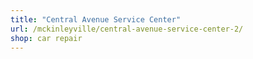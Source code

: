 ```yaml
---
title: "Central Avenue Service Center"
url: /mckinleyville/central-avenue-service-center-2/
shop: car repair
---
```

